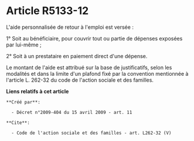# Article R5133-12

L'aide personnalisée de retour à l'emploi est versée : 

1° Soit au bénéficiaire, pour couvrir tout ou partie de dépenses exposées par lui-même ; 

2° Soit à un prestataire en paiement direct d'une dépense. 

Le montant de l'aide est attribué sur la base de justificatifs, selon les modalités et dans la limite d'un plafond fixé par
la convention mentionnée à l'article L. 262-32 du code de l'action sociale et des familles.

**Liens relatifs à cet article**

	**Créé par**:

	  - Décret n°2009-404 du 15 avril 2009 - art. 11

	**Cite**:

	  - Code de l'action sociale et des familles - art. L262-32 (V)

